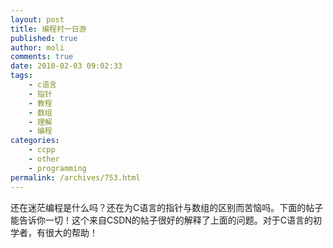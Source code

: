 ```yaml
---
layout: post
title: 编程村一日游
published: true
author: moli
comments: true
date: 2010-02-03 09:02:33
tags:
    - c语言
    - 指针
    - 教程
    - 数组
    - 理解
    - 编程
categories:
    - ccpp
    - other
    - programming
permalink: /archives/753.html
---
```

还在迷茫编程是什么吗？还在为C语言的指针与数组的区别而苦恼吗。下面的帖子能告诉你一切！这个来自CSDN的帖子很好的解释了上面的问题。对于C语言的初学者，有很大的帮助！

